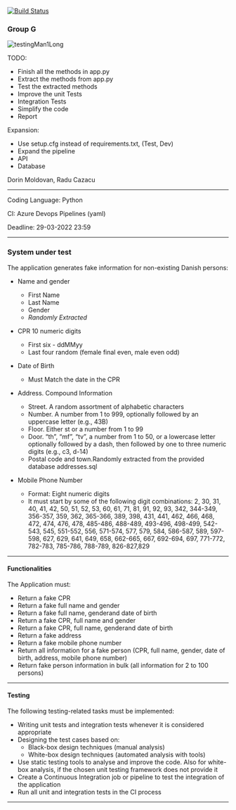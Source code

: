 [![Build Status](https://dev.azure.com/dori1411/testing-course-man1/_apis/build/status/ddorenDK.testing-course-man1?branchName=main)](https://dev.azure.com/dori1411/testing-course-man1/_build/latest?definitionId=2&branchName=main)

### Group G
![testingMan1Long](https://user-images.githubusercontent.com/89907196/160426534-243b9104-da62-4a3b-a5de-6fbd03859a96.png)

TODO:
- Finish all the methods in app.py
- Extract the methods from app.py
- Test the extracted methods
- Improve the unit Tests
- Integration Tests
- Simplify the code
- Report

Expansion:
- Use setup.cfg instead of requirements.txt, (Test, Dev)
- Expand the pipeline 
- API
- Database

Dorin Moldovan, Radu Cazacu

---

Coding Language: Python

CI: Azure Devops Pipelines (yaml)

Deadline: 29-03-2022 23:59

---


### System under test

The application generates fake information for non-existing Danish persons:

- Name and gender 
  - First Name
  - Last Name
  - Gender
  - *Randomly Extracted*

- CPR 10 numeric digits
  - First six - ddMMyy
  - Last four random (female final even, male even odd)

- Date of Birth 
  - Must Match the date in the CPR

- Address. Compound Information
  - Street. A random assortment of alphabetic characters
  - Number. A number from 1 to 999, optionally followed by an uppercase letter (e.g., 43B)
  - Floor. Either st or a number from 1 to 99
  - Door. “th”, “mf”, “tv”, a number from 1 to 50, or a lowercase letter optionally followed by a dash, then followed by one to three numeric digits (e.g., c3, d-14)
  - Postal code and town.Randomly extracted from the provided database addresses.sql

- Mobile Phone Number
  - Format: Eight numeric digits
  - It must start by some of the following digit combinations: 2, 30, 31, 40, 41, 42, 50, 51, 52, 53, 60, 61, 71, 81, 91, 92, 93, 342, 344-349, 356-357, 359, 362, 365-366, 389, 398, 431, 441, 462, 466,  468,  472,  474,  476,  478,  485-486,  488-489,  493-496,  498-499,  542-543,  545,  551-552, 556, 571-574, 577, 579, 584, 586-587, 589, 597-598, 627, 629, 641, 649, 658, 662-665, 667, 692-694, 697, 771-772, 782-783, 785-786, 788-789, 826-827,829

---

#### Functionalities
The Application must:
- Return a fake CPR
- Return a fake full name and gender
- Return a fake full name, genderand date of birth
- Return a fake CPR, full name and gender
- Return a fake CPR, full name, genderand date of birth
- Return a fake address
- Return a fake mobile phone number
- Return all information for a fake person (CPR, full name, gender, date of birth, address, mobile phone number)
- Return fake person information in bulk (all information for 2 to 100 persons)

---

#### Testing 
The following testing-related tasks must be implemented:
- Writing unit tests and integration tests whenever it is considered appropriate
- Designing the test cases based on:
  - Black-box design techniques (manual analysis)
  - White-box design techniques (automated analysis with tools)
- Use static testing tools to analyse and improve the code. Also for white-box analysis, if the chosen unit testing framework does not provide it
- Create a Continuous Integration job or pipeline to test the integration of the application
- Run all unit and integration tests in the CI process

---




